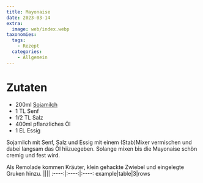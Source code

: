 ```yaml
---
title: Mayonaise
date: 2023-03-14
extra:
  image: web/index.webp
taxonomies:
  tags:
    - Rezept
  categories:
    - Allgemein
---
```


# Zutaten
* 200ml [Sojamilch](#)
* 1 TL Senf
* 1/2 TL Salz
* 400ml pflanzliches Öl
* 1 EL Essig

Sojamilch mit Senf, Salz und Essig mit einem (Stab)Mixer vermischen und dabei langsam das Öl hiizuegeben. Solange mixen bis die Mayonaise schön cremig und fest wird.

Als Remolade kommen Kräuter, klein gehackte Zwiebel und eingelegte Gruken hinzu.
||||
:----:|:----:|:----:
example|table|3|rows

